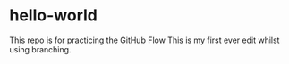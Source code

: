 # hello-world
This repo is for practicing the GitHub Flow
This is my first ever edit whilst using branching.
